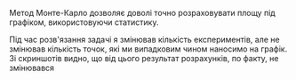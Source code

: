 ﻿Метод Монте-Карло дозволяє доволі точно розраховувати площу під графіком, використовуючи статистику.

Під час розв'язання задачі я змінював кількість експериментів, але не змінював кількість точок, які ми випадковим чином наносимо на графік.
Зі скриншотів видно, що від цього результат розрахунків, по факту, не змінювався